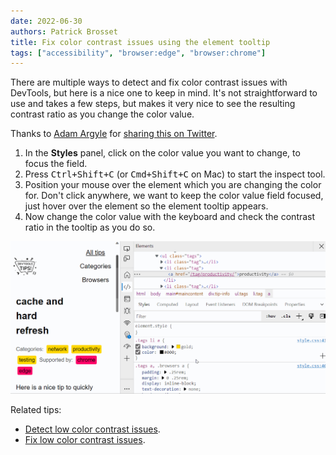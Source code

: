```yaml
---
date: 2022-06-30
authors: Patrick Brosset
title: Fix color contrast issues using the element tooltip
tags: ["accessibility", "browser:edge", "browser:chrome"]
---
```


There are multiple ways to detect and fix color contrast issues with DevTools, but here is a nice one to keep in mind. It's not straightforward to use and takes a few steps, but makes it very nice to see the resulting contrast ratio as you change the color value.

Thanks to [Adam Argyle](https://twitter.com/argyleink) for [sharing this on Twitter](https://twitter.com/argyleink/status/1255236249255845892).

1. In the **Styles** panel, click on the color value you want to change, to focus the field.
1. Press <kbd>Ctrl+Shift+C</kbd> (or <kbd>Cmd+Shift+C</kbd> on Mac) to start the inspect tool.
1. Position your mouse over the element which you are changing the color for. Don't click anywhere, we want to keep the color value field focused, just hover over the element so the element tooltip appears.
1. Now change the color value with the keyboard and check the contrast ratio in the tooltip as you do so.

![Animation of the Elements panel in Microsoft Edge. User clicks on color value, then activates the inspect tool, then hovers over an element on the page, then uses the arrow keys to change the color. We see the element tooltip showing the background and text colors as well as the resulting contrast.](/assets/img/fix-color-contrast-issues-with-element-tooltip.gif)

Related tips:

* [Detect low color contrast issues](../detect-low-color-contrast).
* [Fix low color contrast issues](../fix-color-contrast-issues).

